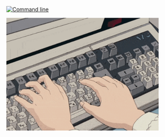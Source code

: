 
<div align="left">

<a href="https://ignacioescuderogonzalez.vercel.app" rel='noopener' target='_blank'>
 
![Command line](https://readme-typing-svg.demolab.com?font=Fira+Code&size=18&duration=2500&pause=500&color=888&background=00000000&vCenter=true&random=false&width=400&height=20&lines=%3E+Hola!+%C2%BFC%C3%B3mo+est%C3%A1s%3F;%3E+Mi+nombre+es+Ignacio+;%3E+Hac%C3%A9+click+para+ver+mi+portfolio)
  
</a>

<a href="https://ignacioescuderogonzalez.vercel.app" rel='noopener' target='_blank'>
 
  <img width=400 src="/coding.gif">
  
</a>

<!--

[![Command line](https://readme-typing-svg.demolab.com?font=Fira+Code&duration=2500&pause=500&color=ACACAC&background=000000&vCenter=true&random=false&width=500&lines=%3E+Hola!+%C2%BFC%C3%B3mo+est%C3%A1s%3F;%3E+Mi+nombre+es+Ignacio+;%3E+Hac%C3%A9+click+para+ver+mi+portfolio)](https://ignacioescuderogonzalez.vercel.app/)
[![Coding gif](/coding.gif)](https://ignacioescuderogonzalez.vercel.app/)


[![Command line](https://readme-typing-svg.demolab.com?font=Fira+Code&duration=2500&pause=500&color=ACACAC&background=00000000&vCenter=true&random=false&width=500&lines=%3E+Hola!+%C2%BFC%C3%B3mo+est%C3%A1s%3F;%3E+Mi+nombre+es+Ignacio+;%3E+Hac%C3%A9+click+para+ver+mi+portfolio)](https://ignacioescuderogonzalez.vercel.app/)
[![Coding gif](/coding.gif)](https://ignacioescuderogonzalez.vercel.app/)

[![Command line](https://readme-typing-svg.demolab.com?font=Fira+Code&duration=2500&pause=500&color=ACACAC&background=0d111799&vCenter=true&random=false&width=500&lines=%3E+Hola!+%C2%BFC%C3%B3mo+est%C3%A1s%3F;%3E+Mi+nombre+es+Ignacio+;%3E+Hac%C3%A9+click+para+ver+mi+portfolio)](https://ignacioescuderogonzalez.vercel.app/)
[![Coding gif](/coding.gif)](https://ignacioescuderogonzalez.vercel.app/)

[![Command line](https://readme-typing-svg.demolab.com?font=Fira+Code&duration=2500&pause=500&color=ACACAC&background=0d1117&vCenter=true&random=false&width=500&lines=%3E+Hola!+%C2%BFC%C3%B3mo+est%C3%A1s%3F;%3E+Mi+nombre+es+Ignacio+;%3E+Hac%C3%A9+click+para+ver+mi+portfolio)](https://ignacioescuderogonzalez.vercel.app/)
[![Coding gif](/coding.gif)](https://ignacioescuderogonzalez.vercel.app/)


[![Command line](https://readme-typing-svg.demolab.com?font=Fira+Code&duration=2500&pause=500&color=eee&background=ffffff10&vCenter=true&random=false&width=500&lines=%3E+Hola!+%C2%BFC%C3%B3mo+est%C3%A1s%3F;%3E+Mi+nombre+es+Ignacio+;%3E+Hac%C3%A9+click+para+ver+mi+portfolio)](https://ignacioescuderogonzalez.vercel.app/)
[![Coding gif](/coding.gif)](https://ignacioescuderogonzalez.vercel.app/)


[![Command line](https://readme-typing-svg.demolab.com?font=Fira+Code&duration=2500&pause=500&color=111&background=ffffff60&vCenter=true&random=false&width=500&lines=%3E+Hola!+%C2%BFC%C3%B3mo+est%C3%A1s%3F;%3E+Mi+nombre+es+Ignacio+;%3E+Hac%C3%A9+click+para+ver+mi+portfolio)](https://ignacioescuderogonzalez.vercel.app/)
[![Coding gif](/coding.gif)](https://ignacioescuderogonzalez.vercel.app/)


[![Command line](https://readme-typing-svg.demolab.com?font=Fira+Code&duration=2500&pause=500&color=111&background=fff&vCenter=true&random=false&width=500&lines=%3E+Hola!+%C2%BFC%C3%B3mo+est%C3%A1s%3F;%3E+Mi+nombre+es+Ignacio+;%3E+Hac%C3%A9+click+para+ver+mi+portfolio)](https://ignacioescuderogonzalez.vercel.app/)
[![Coding gif](/coding.gif)](https://ignacioescuderogonzalez.vercel.app/)
-->

</div>
